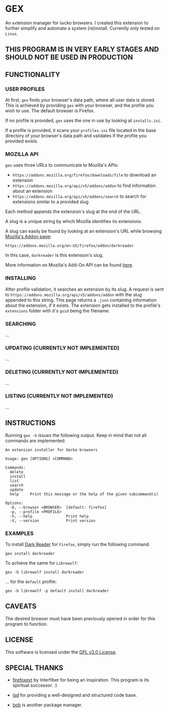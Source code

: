 # GEX

An `ex`tension manager for `Ge`cko browsers. I created this extension to further simplify and
automate a system (re)install. Currently only tested on `Linux`.

## THIS PROGRAM IS IN VERY EARLY STAGES AND SHOULD NOT BE USED IN PRODUCTION

## FUNCTIONALITY

### USER PROFILES

At first, `gex` finds your browser's data path, where all user data is stored. This is achieved by
providing `gex` with your browser, and the profile you wish to use. The default browser is Firefox.

If no profile is provided, `gex` uses the one in use by looking at `installs.ini`.

If a profile is provided, it scans your `profiles.ini` file located in the base directory of your
browser's data path and validates if the profile you provided exists.

### MOZILLA API

`gex` uses three URLs to communicate to Mozilla's APIs:

- `https://addons.mozilla.org/firefox/downloads/file` to download an extension
- `https://addons.mozilla.org/api/v5/addons/addon` to find information about an extension
- `https://addons.mozilla.org/api/v5/addons/search` to search for extensions similar to a provided
  slug

Each method appends the extension's slug at the end of the URL.

A slug is a unique string by which Mozilla identifies its extensions.

A slug can easily be found by looking at an extension's URL while browsing
[Mozilla's Addon page](https://addons.mozilla.org/en-US/firefox/):

```
https://addons.mozilla.org/en-US/firefox/addon/darkreader
```

In this case, `darkreader` is this extension's slug.

More information on Mozilla's Add-On API can be found
[here](https://addons-server.readthedocs.io/en/latest/topics/api/addons.html).

### INSTALLING

After profile validation, it searches an extension by its slug. A request is sent to
`https://addons.mozilla.org/api/v5/addons/addon` with the slug appended to this string. This page
returns a `.json` containing information about the extension, if it exists. The extension gets
installed to the profile's `extensions` folder with it's `guid` being the filename.

### SEARCHING

...

### UPDATING (CURRENTLY NOT IMPLEMENTED)

...

### DELETING (CURRENTLY NOT IMPLEMENTED)

...

### LISTING (CURRENTLY NOT IMPLEMENTED)

...

## INSTRUCTIONS

Running `gex -h` issues the following output. Keep in mind that not all commands are implemented:

```
An extension installer for Gecko browsers

Usage: gex [OPTIONS] <COMMAND>

Commands:
  delete
  install
  list
  search
  update
  help     Print this message or the help of the given subcommand(s)

Options:
  -b, --browser <BROWSER>  [default: firefox]
  -p, --profile <PROFILE>
  -h, --help               Print help
  -V, --version            Print version
```

### EXAMPLES

To install [Dark Reader](https://addons.mozilla.org/en-US/firefox/addon/darkreader) for `Firefox`,
simply run the following command:

```
gex install darkreader
```

To achieve the same for `Librewolf`:

```
gex -b librewolf install darkreader
```

... for the `default` profile:

```
gex -b librewolf -p default install darkreader
```

## CAVEATS

The desired browser must have been previously opened in order for this program to function.

## LICENSE

This software is licensed under the [GPL v3.0 License](https://www.gnu.org/licenses/gpl-3.0.en.html).

## SPECIAL THANKS

- [firefoxext](https://github.com/Interfiber/firefoxext) by Interfiber for being an inspiration.
  This program is its spiritual successor. :)

- [lsd](https://github.com/lsd-rs/lsd) for providing a well-designed and structured code base.

- [bob](https://github.com/MordechaiHadad/bob) is another package manager.
